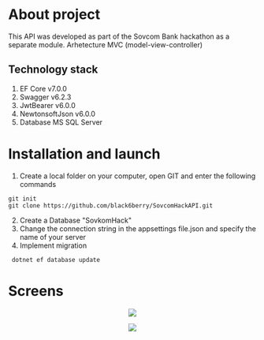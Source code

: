 ﻿# About project

This API was developed as part of the Sovcom Bank hackathon as a separate module. Arhetecture MVC (model-view-controller)

## Technology stack
1. EF Core v7.0.0
2. Swagger v6.2.3 
3. JwtBearer v6.0.0
4. NewtonsoftJson v6.0.0
5. Database MS SQL Server

# Installation and launch

1. Create a local folder on your computer, open GIT and enter the following commands

```
git init 
git clone https://github.com/black6berry/SovcomHackAPI.git
```

2. Create a Database "SovkomHack"
3. Change the connection string in the appsettings file.json and specify the name of your server 
4. Implement migration

```
 dotnet ef database update
```

# Screens 
<p align="center"><img src="SovkomHackApi/Resources/img/api-points.png"/></p>
<p align="center"><img src="SovkomHackApi/Resources/img/api-verifications.png"/></p>

